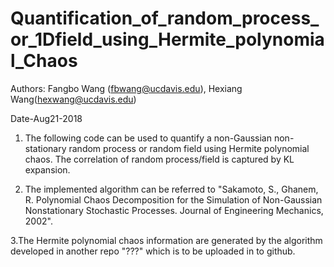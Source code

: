 # Quantification_of_random_process_or_1Dfield_using_Hermite_polynomial_Chaos


Authors: Fangbo Wang (fbwang@ucdavis.edu), Hexiang Wang(hexwang@ucdavis.edu)

Date-Aug21-2018
1. The following code can be used to quantify a non-Gaussian
   non-stationary random process or random field using Hermite polynomial chaos.
   The correlation of random process/field is captured by KL expansion.

2. The implemented algorithm can be referred to 
   "Sakamoto, S., Ghanem, R. Polynomial Chaos Decomposition 
   for the Simulation of Non-Gaussian Nonstationary Stochastic Processes. 
   Journal of Engineering Mechanics, 2002". 

3.The Hermite polynomial chaos information are generated by the algorithm 
  developed in another repo "???" which is to be uploaded in to github. 
